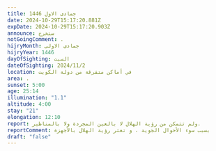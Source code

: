 ```yaml
---
title: جمادى الاول 1446
date: 2024-10-29T15:17:20.881Z
expDate: 2024-10-29T15:17:20.903Z
announce: ستخرج
notGoingComment: .
hijryMonth: جمادى الاولى
hijryYear: 1446
dayOfSighting: السبت
dateOfSighting: 2024/11/2
location: في أماكن متفرقة من دولة الكويت
area: .
sunset: 5:00
age: 25:14
illumination: "1.1"
altitude: 4:00
stay: "21"
elongation: 12:10
report: ولم تتمكن من رؤية الهلال لا بالعين المجردة ولا بالمناظير.
reportComment: بسبب سوء الأحوال الجوية ، و تعثر رؤية الهلال بالأجهزة
draft: "false"
---
```

